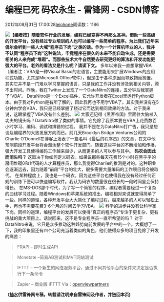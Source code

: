 
# 编程已死 码农永生 - 雷锋网 - CSDN博客


2012年08月31日 17:00:28[leiphone](https://me.csdn.net/leiphone)阅读数：1186


![](http://www.leiphone.com/wp-content/uploads/2012/08/code1.jpg)**【编者按】随着软件行业的发展，编程已经变得不再那么圣神。借助一些高级的开发平台，没有经过专业培训的人也可以编写一些简单的程序。为此我们近年来偶尔会听到一些人大喊“程序员下岗”之类的话。作为一个计算机毕业的人，我并不认同“程序员下岗”这种说法，毕竟程序在很久的未来不能自动生成，还是需要相关的人来完成“堆砌”。而那些技术大牛自然要去研究更好的算法和开发功能更强大的平台。老外的看法又是什么呢？请读下文。**
多年以来我一直想掌握VBA（编者注：VBA是一种Visual Basic的宏语言，主要能用来扩展Windows的应用程式功能，尤其是Microsoft Office软件），但是由于各种原因而导致拖延搁置。其实它并不是一门难以学习掌握的语言，只是我的工作并没有涉及到相关内容，腾不出时间。昨晚，我在Twitter上发现了一个DataNitro的连接，五分钟后我掌握了“VBA”。
DataNitro是一个Excel插件，它允许开发者在Excel里运行Python脚本。由于我对Python是有所了解的，因此我再也不用学VBA了。其实我并没有在5分钟内学会VBA，我只是已经掌握了绕过它而达到相同效果的方法。对于我来说，这跟掌握了VBA没有什么差别。
![](http://www.leiphone.com/wp-content/uploads/2012/08/2210.jpg)
大家还记得《黑客帝国》里面往大脑植入功夫的镜头吗？DataNitro做了类似的事情。它免除了我原本要在VBA上花费数百小时学习、编码、调试和排错的过程。
我并不是在为DataNitro打广告，我只是想谈及编程界的大致发展方向而已。前几天Brooklyn Bridge Ventures公司的Charlie O’Donnell在博客上发表了一篇名叫《最后的程序员》的文章，在文中他预测前段开发平台将会淘汰整个软件开发部门。随着这些平台的不断增加和传播，强大开发工具使得编码工作越来越少，从而更多的人可以参与其中。
**码农会因此而消失吗？**
这取决于你如何定义码农。如果说那些每天花费15个小时在黑乎乎的房间堆砌0和1代码的人才算程序员，那么我觉得Charlie的推测是对的。这种职业会逐渐远去，因为随着“前段”平台的壮大，很多需要大量编码的工作项目将会被取代。
在某种程度上，我也是一个码农。因为这些平台也使得我在没有经过任何正规的训练下便可以快速编写软件。我认为码农的数量很在很长的一段时间里会保持增长。
在MS-DOS那个时代，为了写一个简答的程序，编程者需要经过一个复杂的曲线学习过程。随着Windows和苹果系统的推出，编程相对来说就变得简单了一些。同样的道理，各种开发平台大大简化了编程过程，越来越多的人可以轻松上手，再也不需要花费3-6个月的时间去学习VBA。
![](http://www.leiphone.com/wp-content/uploads/2012/08/1124.jpg)
科学的进步并没有让科学家下岗。同样的道理，编程平台的发展可以使得“真正的程序员”专注于更复杂、更有挑战的重大项目上。话说回来，这不是专业程序员一直所希望的吗？
对于DataNitro来说，它只是众多推动这种趋势向前发展的平台中的一个。大概想了一下，我的印象里还有四个公司充当着类似的角色，他们使得众多的项目免除了开发的痛苦：
> FRAPI – 即时生成API

> Monetate –简易AB测试和MVT网站测试

> IFTTT – 一个新生的网络服务平台，通过不同其他平台的条件来决定是否执行下一条命令

> Zapier – 商业版 IFTTT
Via：[openviewpartners](http://blog.openviewpartners.com/coding-is-dead-long-live-the-coders/)

**（****[抽水](http://www.leiphone.com/author/ce6093)****供****雷锋网****专稿，转载请注明来自雷锋网及作者，并链回本页)**

